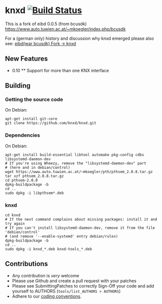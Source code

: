 knxd [![Build Status](https://travis-ci.org/knxd/knxd.svg)](https://travis-ci.org/knxd/knxd)
====

This is a fork of eibd 0.0.5 (from bcusdk)
https://www.auto.tuwien.ac.at/~mkoegler/index.php/bcusdk

For a (german only) history and discussion why knxd emerged please also see: [eibd(war bcusdk) Fork -> knxd](http://knx-user-forum.de/forum/öffentlicher-bereich/knx-eib-forum/39972-eibd-war-bcusdk-fork-knxd)

## New Features

* 0.10
** Support for more than one KNX interface

## Building

### Getting the source code

On Debian:

    apt-get install git-core
    git clone https://github.com/knxd/knxd.git

### Dependencies

On Debian:

    apt-get install build-essential libtool automake pkg-config cdbs libsystemd-daemon-dev
    # If you're using Wheezy, remove the "libsystemd-daemon-dev" part
    # (here and in debian/control)
    wget https://www.auto.tuwien.ac.at/~mkoegler/pth/pthsem_2.0.8.tar.gz
    tar xzf pthsem_2.0.8.tar.gz
    cd pthsem-2.0.8
    dpkg-buildpackage -b
    cd ..
    sudo dpkg -i libpthsem*.deb

### knxd

    cd knxd
    # If the next command complains about missing packages: install it and try again
    # If you can't install libsystemd-daemon-dev, remove it from the file 'debian/control'
    # (and remove '--enable-systemd' entry debian/rules)
    dpkg-buildpackage -b
    cd ..
    sudo dpkg -i knxd_*.deb knxd-tools_*.deb

## Contributions

* Any contribution is *very* welcome
* Please use Github and create a pull request with your patches
* Please see SubmittingPatches to correctly Sign-Off your code and add yourself to AUTHORS (`tools/list_AUTHORS > AUTHORS`)
* Adhere to our [coding conventions](https://github.com/knxd/knxd/wiki/CodingConventions).
